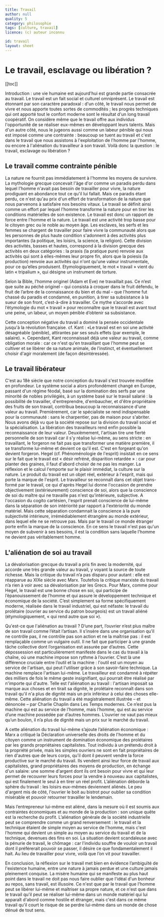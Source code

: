```yaml
---
title: Travail
author: null
quality: 5
category: philosophie
tags: [culture, travail]
licence: (c) auteur inconnu

id: travail
layout: sheet
---
```


# Le travail, esclavage ou libération ?

[[toc]]

Introduction : une vie humaine est aujourd'hui est grande partie consacrée au travail. Le travail est un fait social et culturel omniprésent. Le travail est étonnant par son caractère paradoxal : d'un côté, le travail nous permet de vivre et nous apporte toutes sortes de commodités ; les progrès techniques qui ont apporté tout le confort moderne sont le résultat d'un long travail coopératif. On considère même que le travail offre aux individus l'opportunité de se réaliser eux-mêmes en développant leurs talents. Mais d'un autre côté, nous le jugeons aussi comme un labeur pénible qui nous est imposé comme une contrainte : beaucoup se tuent au travail et c'est dans le travail que nous assistons à l'exploitation de l'homme par l'homme, ou encore à l'aliénation du travailleur à son travail. Voilà donc la question : le travail, esclavage ou libération ?


## Le travail comme contrainte pénible

La nature ne fournit pas immédiatement à l'homme les moyens de survivre. La mythologie grecque concevait l'âge d'or comme un paradis perdu dans lequel l'homme n'avait pas besoin de travailler pour vivre, la nature prodiguant en abondance tout ce qu'il lui fallait. Mais ce paradis étant perdu, ce n'est qu'au prix d'un effort de transformation de la nature que nous parvenons à satisfaire nos besoins vitaux. Le travail se définit ainsi comme un effort par lequel l'homme transforme la nature pour en tirer les conditions matérielles de son existence. Le travail est donc un rapport de force entre l'homme et la nature. Le travail est une activité trop basse pour le citoyen grec ou le noble au moyen âge. Les esclaves, les serfs et les femmes se chargent de travailler pour faire vivre la communauté alors que les personnes de plus haute condition s'adonnent à des activités plus importantes (la politique, les loisirs, la science, la religion). Cette division des activités, basses et hautes, correspond à la division grecque des activités en deux catégories : la praxis (la pratique pure) renvoie aux activités qui sont à elles-mêmes leur propre fin, alors que la poiesis (la production) renvoie aux activités qui n'ont qu'une valeur instrumentale, pour ce qu’elles produisent. Etymologiquement, le mot « travail » vient du latin « tripalium », qui désigne un instrument de torture.

Selon la Bible, l’homme originel (Adam et Eve) ne travaillait pas. Ce n’est que suite au péché originel – qui consista à croquer dans le fruit défendu, le fruit de l’arbre de la connaissance du bien et du mal – que l’homme fut chassé du paradis et condamné, en punition, à tirer sa subsistance à la sueur de son front, c’est-à-dire à travailler. Ce mythe s’accorde avec l’étymologie du mot « travail » pour reconnaître que le travail est avant tout une peine, un labeur, un moyen pénible d’obtenir sa subsistance.

Cette conception négative du travail a dominé la pensée occidentale jusqu'à la révolution française. cf. Kant : «Le travail est en soi une activité désagréable (pénible), attirantes par ses seuls effets (par exemple, le salaire). ». Cependant, Kant reconnaissait déjà une valeur au travail, comme obligation morale : car ce n'est qu'en travaillant que l'homme peut se cultiver et se libérer de sa nature animale, de l’instinct, et éventuellement choisir d'agir moralement (de façon désintéressée).


## Le travail libérateur

C'est au 18è siècle que notre conception du travail s'est trouvée modifiée en profondeur. Le système social a alors profondément changé en Europe, passant d'un régime féodal, basé sur la domination des serfs par une minorité de nobles privilégiés, à un système basé sur le travail salarié : la possibilité de travailler, d'entreprendre, d'embaucher, et d'être propriétaire des fruits de son travail, contribua beaucoup la reconnaissance d'une valeur au travail. Premièrement, car le spécialiste se rend indispensable pour la communauté : sans le charpentier, pas de maison pour s'abriter. Nous avons déjà vu que la société repose sur la division du travail social et la spécialisation. La libération des travailleurs rend enfin possible la reconnaissance de leur valeur. Deuxièmement, l'artisan tire une fierté personnelle de son travail car il s'y réalise lui-même, au sens stricte : en travaillant, le forgeron ne fait pas que transformer une matière première, il se transforme lui-même et devient ce qu'il est. C'est en forgeant qu'on devient forgeron. Hegel (cf. Phénoménologie de l'esprit) insistait en ce sens sur le fait que le travail est « désir refréné, disparition retardée » : car pour planter des graines, il faut d'abord choisir de ne pas les manger. La réflexion et le calcul l'emporte sur le plaisir immédiat, la culture sur la nature. Le produit du travail est un objet réel, extérieur à l'esprit, mais qui porte la marque de l'esprit. Le travailleur se reconnaît dans cet objet trans-formé par le travail, ce qui d'après Hegel lui donne l'occasion de prendre objectivement (extérieurement) conscience de soi, alors que la conscience de soi du maître qui ne travaille pas n'est qu'intérieure, subjective. A l'occasion du cogito cartésien, l'esprit prenait conscience de lui-même dans la séparation de son intériorité par rapport à l'extériorité du monde matériel. Mais cette séparation condamnait la conscience à la pure subjectivité intérieure, irrémédiablement étrangère au monde extérieur, dans lequel elle ne se retrouve pas. Mais par le travail ce monde étranger porte enfin la marque de la conscience. En ce sens le travail n'est pas qu'un moyen de subvenir à ses besoins, il est la condition sans laquelle l'homme ne devient pas véritablement homme.


## L'aliénation de soi au travail

La dévalorisation grecque du travail a pris fin avec la modernité, qui accorde une très grande valeur au travail, y voyant la source de toute richesse. Mais la critique du travail n’a pas disparu pour autant : elle est réapparue au XIXe siècle avec Marx. Toutefois la critique marxiste du travail n’a rien à voir avec sa dévalorisation par les Grecs. Pour Marx, comme pour Hegel, le travail est une bonne chose en soi, qui participe de l’épanouissement de l’homme et qui assure le développement technique et économique de la société. C’est simplement sa forme spécifiquement moderne, réalisée dans le travail industriel, qui est néfaste: le travail du prolétaire (ouvrier au service du patron bourgeois) est un travail aliéné (étymologiquement, « qui rend autre que soi »).

Qu'est-ce que l'aliénation au travail ? D’une part, l’ouvrier n’est plus maître de son travail comme l’était l’artisan. Il s’insère dans une organisation qu’il ne contrôle pas, il ne contrôle pas son action et ne la maîtrise pas : il est remplaçable comme un vulgaire outil. Il ne fait que participer à une grande tâche collective dont l’organisation est assurée par d’autres. Cette dépossession est particulièrement manifeste dans le cas du travail à la chaîne, où une machine impose son rythme à l’ouvrier. C’est là une différence cruciale entre l’outil et la machine : l'outil est un moyen au service de l'artisan, qui peut l'utiliser grâce à son savoir-faire technique. La machine remplace l'artisan lui-même. Le travailleur est condamné à répéter des milliers de fois le même geste insignifiant, qui pourrait être réalisé par n'importe qui d'autre. Telle est l'aliénation au travail : l'artisan imposait sa marque aux choses et en tirait sa dignité, le prolétaire reconnaît dans son travail qu'il n'a plus de dignité mais un prix inférieur à celui des choses elle-même. Cette aliénation du travail a été magistralement illustrée – et dénoncée – par Charlie Chaplin dans Les Temps modernes. Ce n’est pus la machine qui est au service de l’homme, mais l’homme, qui est au service d’une machine possédée par d’autres hommes. L’ouvrier ne vaut pas mieux qu’un boulon, il n’a plus de dignité mais un prix sur le marché du travail.

A cette aliénation du travail lui-même s’ajoute l’aliénation économique : Marx a critiqué la Déclaration universelle des droits de l'homme et du citoyen comme un instrument de domination économique des prolétaires par les grands propriétaires capitalistes. Tout individu à un prétendu droit à la propriété privée, mais les simples ouvriers ne sont en fait propriétaires de rien d'autres que de leurs corps, qu’il dont il peuvent vendre la force productive sur le marché du travail. Ils vendent ainsi leur force de travail aux capitalistes, grand propriétaires des moyens de production, en échange d'un salaire: une somme d'argent dont ils ont besoin pour vivre et qui leur permet de recouvrer leurs forces pour la vendre à nouveau aux capitalistes, qui est finalement le seul à en tirer un réel profit. L’aliénation déborde la sphère du travail : les loisirs eux-mêmes deviennent aliénés. Le peu d'argent mis de côté, l'ouvrier le boit au bistrot pour oublier sa condition misérable et pouvoir retourner travailler le lendemain.

Mais l’entrepreneur lui-même est aliéné, dans la mesure où il est soumis aux contraintes économiques et au monde de la production : son unique quête est la recherche du profit. L’aliénation générale de la société industrielle peut se comprendre comme un grand renversement : le travail et la technique étaient de simple moyen au service de l'homme, mais c'est l'homme qui devient un simple au moyen au service du travail et de la technique, devenues des fins en soi. La situation devient scandaleuse avec la pénurie de travail, le chômage : car l'individu souffre de vouloir un travail dont il préférerait pouvoir se passer, il désire ce que fondamentalement il hait. Au lieu de travailler pour vivre, voilà que l’on vit pour travailler.

En conclusion, la réflexion sur le travail met bien en évidence l’ambiguïté de l'existence humaine, entre une nature à jamais perdue et une culture jamais pleinement conquise. La misère humaine qui se manifeste au plus haut point dans le travail ne doit pas nous faire oublier que l'idéal d'un bonheur au repos, sans travail, est illusoire. Ce n'est que par le travail que l'homme peut se libérer lui-même et maîtriser sa propre nature, et ce n'est que dans le travail qu'il peut se réaliser lui-même dans un monde matériel qui lui apparaît d'abord comme hostile et étranger, mais c'est dans ce même travail qu'il court le risque de se perdre lui-même dans un monde de chose dénué de tout sens.
